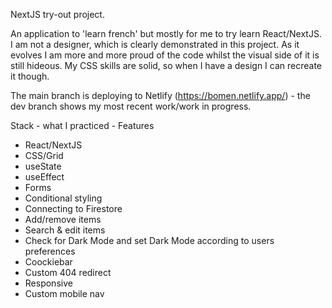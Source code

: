 NextJS try-out project.

An application to 'learn french' but mostly for me to try learn React/NextJS. 
I am not a designer, which is clearly demonstrated in this project. As it evolves I am more and more proud of the code whilst the visual side of it is still hideous. My CSS skills are solid, so when I have a design I can recreate it though. 

The main branch is deploying to Netlify (https://bomen.netlify.app/) - the dev branch shows my most recent work/work in progress. 


Stack - what I practiced - Features
- React/NextJS
- CSS/Grid
- useState
- useEffect
- Forms
- Conditional styling
- Connecting to Firestore
- Add/remove items
- Search & edit items
- Check for Dark Mode and set Dark Mode according to users preferences
- Coockiebar
- Custom 404 redirect
- Responsive
- Custom mobile nav
